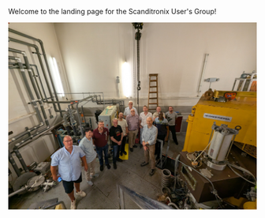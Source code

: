 Welcome to the landing page for the Scanditronix User's Group!

![Photo of Birmingham 2025 Meeting](PXL_20250909_113130364.jpg)
